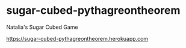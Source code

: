 # sugar-cubed-pythagreontheorem
Natalia's Sugar Cubed Game

https://sugar-cubed-pythagreontheorem.herokuapp.com